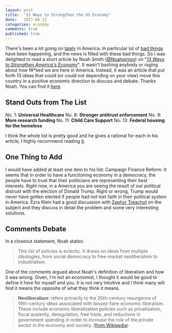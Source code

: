 ```yaml
---
layout: post
title:  "13 Ways to Strengthen the US Economy"
date:   2017-08-13
categories: economy
comments: true
published: true
---
```


There's been a lot going on [lately][1] in America. In particular lot of [bad things][2] have been happening, and the news is filled with these bad things.  So I was delighted to read a short article by Noah Smith ([@Noahpinion][3]) on "*[13 Ways to Strengthen America's Economy][4]*".  It wasn't bashing anybody or raging about how f#*ked we are here in America.  Instead, it was an article that put forth 13 ideas that could (or could not depending on your view) move this country in a positive economic direction to discuss and debate.  Thanks Noah. You can find it [here][4].

## Stand Outs from The List

No. 1: **Universal Healthcare**
No. 8: **Stronger antitrust enforcement**
No. 9: **More research funding**
No. 11: **Child Care Support**
No. 13: **Federal housing for the homeless**

I think the whole list is pretty good and he gives a rational for each in his article, I highly recommend reading [it][4].

## One Thing to Add
I would have added at least one item to his list: Campaign Finance Reform.  It seems that in order to have a functioning economy in a democracy, the people have to trust that their politicians are representing their best interests.  Right now, in a America you are seeing the result of our political distrust with the election of Donald Trump.  Right or wrong, Trump would never have gotten elected if people had not lost faith in their political system in America. Ezra Klein had a good discussion with [Zephyr Treachot][6] on the subject and they discuss in detail the problem and some very interesting solutions. 

## Comments Debate
In a closeout statement, Noah states: 
> This list of policies is eclectic. It draws on ideas from multiple ideologies, from social democracy to free-market neoliberalism to industrialism.

One of the comments argued about Noah's definition of liberalism and how it was wrong.  Given, I'm not an economist, I thought it would be good to define it here for myself and you. It is not very intuitive and I think many will find it means the opposite of what they think it means.  

> **Neoliberalism**: refers primarily to the 20th-century resurgence of 19th-century ideas associated with laissez-faire economic liberalism. These include economic liberalization policies such as privatization, fiscal austerity, deregulation, free trade, and reductions in government spending in order to increase the role of the private sector in the economy and society. ([from Wikipedia][7])


[1]: https://www.youtube.com/watch?v=P54sP0Nlngg
[2]: https://www.nytimes.com/2017/08/16/us/politics/trump-republicans-race.html?rref=collection%2Fsectioncollection%2Fus&action=click&contentCollection=us&region=stream&module=stream_unit&version=latest&contentPlacement=24&pgtype=sectionfront
[3]: https://twitter.com/Noahpinion
[4]: https://www.bloomberg.com/view/articles/2017-08-17/13-ways-to-strengthen-america-s-economy
[5]: https://en.wikipedia.org/wiki/Donald_Trump
[6]: https://www.stitcher.com/podcast/vox/the-ezra-klein-show/e/50460740
[7]: https://en.wikipedia.org/wiki/Neoliberalism
